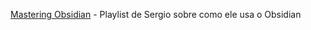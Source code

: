 [Mastering Obsidian](https://youtube.com/playlist?list=PL7oLu8NfQd84_gsyqBVSVgUmCCgcvSZMx) - Playlist de Sergio sobre como ele usa o Obsidian

